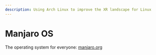 ```yaml
---
description: Using Arch Linux to improve the XR landscape for Linux
---
```


# Manjaro OS

The operating system for everyone: [manjaro.org](https://manjaro.org/)
